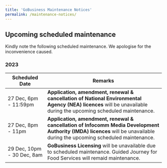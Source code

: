 ```yaml
---
title: 'GoBusiness Maintenance Notices'
permalink: /maintenance-notices/
---
```


## Upcoming scheduled maintenance

Kindly note the following scheduled maintenance. We apologise for the inconvenience caused.

### 2023 

| **Scheduled Date** | **Remarks** |  
|  -----------   | ---------------- |
| 27 Dec, 6pm - 11:59pm | **Application, amendment, renewal & cancellation of National Environmental Agency (NEA) licences** will be unavailable during the upcoming scheduled maintenance. |
| 27 Dec, 8pm - 11pm | **Application, amendment, renewal & cancellation of Infocomm Media Development Authority (IMDA) licences** will be unavailable during the upcoming scheduled maintenance. | 
| 29 Dec, 10pm - 30 Dec, 8am | **GoBusiness Licensing** will be unavailable due to scheduled maintenance. Guided Journey for Food Services will remaid maintenance. | 

<script src="/jquery/jquery.min.js"></script>
<script src="/jquery/resize-tables.js"></script>
